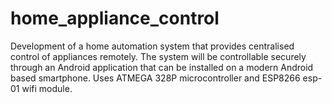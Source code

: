 # home_appliance_control

Development of a home automation system that provides centralised control of
appliances remotely. The system will be controllable securely through an Android
application that can be installed on a modern Android based smartphone. 
Uses ATMEGA 328P microcontroller and ESP8266 esp-01 wifi module.
